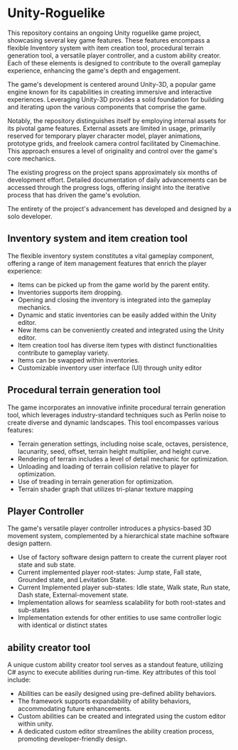 # Unity-Roguelike
This repository contains an ongoing Unity roguelike game project, showcasing several key game features. These features encompass a flexible Inventory system with item creation tool, procedural terrain generation tool, a versatile player controller, and a custom ability creator. Each of these elements is designed to contribute to the overall gameplay experience, enhancing the game's depth and engagement.

The game's development is centered around Unity-3D, a popular game engine known for its capabilities in creating immersive and interactive experiences. Leveraging Unity-3D provides a solid foundation for building and iterating upon the various components that comprise the game.

Notably, the repository distinguishes itself by employing internal assets for its pivotal game features. External assets are limited in usage, primarily reserved for temporary player character model, player animations, prototype grids, and freelook camera control facilitated by Cinemachine. This approach ensures a level of originality and control over the game's core mechanics.

The existing progress on the project spans approximately six months of development effort. Detailed documentation of daily advancements can be accessed through the progress logs, offering insight into the iterative process that has driven the game's evolution.

The entirety of the project's advancement has developed and designed by a solo developer.

## Inventory system and item creation tool
The flexible inventory system constitutes a vital gameplay component, offering a range of item management features that enrich the player experience:
- Items can be picked up from the game world by the parent entity.
- Inventories supports item dropping.
- Opening and closing the inventory is integrated into the gameplay mechanics.
- Dynamic and static inventories can be easily added within the Unity editor.
- New items can be conveniently created and integrated using the Unity editor.
- Item creation tool has diverse item types with distinct functionalities contribute to gameplay variety.
- Items can be swapped within inventories.
- Customizable inventory user interface (UI) through unity editor

## Procedural terrain generation tool
The game incorporates an innovative infinite procedural terrain generation tool, which leverages industry-standard techniques such as Perlin noise to create diverse and dynamic landscapes. This tool encompasses various features:
- Terrain generation settings, including noise scale, octaves, persistence, lacunarity, seed, offset, terrain height multiplier, and height curve.
- Rendering of terrain includes a level of detail mechanic for optimization.
- Unloading and loading of terrain collision relative to player for optimization.
- Use of treading in terrain generation for optimization.
- Terrain shader graph that utilizes tri-planar texture mapping

## Player Controller
The game's versatile player controller introduces a physics-based 3D movement system, complemented by a hierarchical state machine software design pattern. 
- Use of factory software design pattern to create the current player root state and sub state.
- Current implemented player root-states: Jump state, Fall state, Grounded state, and Levitation State.
- Current Implemented player sub-states: Idle state, Walk state, Run state, Dash state, External-movement state.
- Implementation allows for seamless scalability for both root-states and sub-states
- Implementation extends for other entities to use same controller logic with identical or distinct states
## ability creator tool
A unique custom ability creator tool serves as a standout feature, utilizing C# async to execute abilities during run-time. Key attributes of this tool include:

- Abilities can be easily designed using pre-defined ability behaviors.
- The framework supports expandability of ability behaviors, accommodating future enhancements.
- Custom abilities can be created and integrated using the custom editor within unity.
- A dedicated custom editor streamlines the ability creation process, promoting developer-friendly design.
